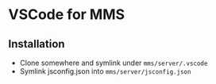 # VSCode for MMS

## Installation

- Clone somewhere and symlink under `mms/server/.vscode`
- Symlink jsconfig.json into `mms/server/jsconfig.json` 

